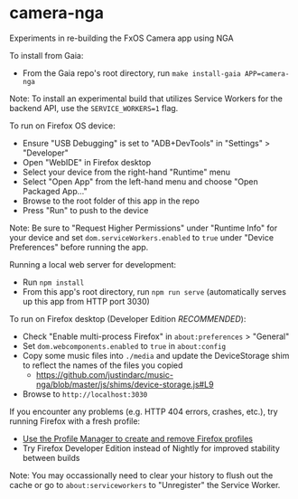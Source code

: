 camera-nga
=========

Experiments in re-building the FxOS Camera app using NGA

To install from Gaia:
- From the Gaia repo's root directory, run `make install-gaia APP=camera-nga`

Note: To install an experimental build that utilizes Service Workers for the backend API, use the `SERVICE_WORKERS=1` flag.

To run on Firefox OS device:
- Ensure "USB Debugging" is set to "ADB+DevTools" in "Settings" > "Developer"
- Open "WebIDE" in Firefox desktop
- Select your device from the right-hand "Runtime" menu
- Select "Open App" from the left-hand menu and choose "Open Packaged App..."
- Browse to the root folder of this app in the repo
- Press "Run" to push to the device

Note: Be sure to "Request Higher Permissions" under "Runtime Info" for your device and set `dom.serviceWorkers.enabled` to `true` under "Device Preferences" before running the app.

Running a local web server for development:
- Run `npm install`
- From this app's root directory, run `npm run serve` (automatically serves up this app from HTTP port 3030)

To run on Firefox desktop (Developer Edition *RECOMMENDED*):
- Check "Enable multi-process Firefox" in `about:preferences` > "General"
- Set `dom.webcomponents.enabled` to `true` in `about:config`
- Copy some music files into `./media` and update the DeviceStorage shim to reflect the names of the files you copied
  + https://github.com/justindarc/music-nga/blob/master/js/shims/device-storage.js#L9
- Browse to `http://localhost:3030`

If you encounter any problems (e.g. HTTP 404 errors, crashes, etc.), try running Firefox with a fresh profile:
- [Use the Profile Manager to create and remove Firefox profiles](https://support.mozilla.org/en-US/kb/profile-manager-create-and-remove-firefox-profiles)
- Try Firefox Developer Edition instead of Nightly for improved stability between builds

Note: You may occassionally need to clear your history to flush out the cache or go to `about:serviceworkers` to "Unregister" the Service Worker.
